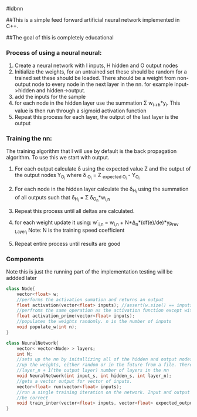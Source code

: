 #ldbnn

##This is a simple feed forward artificial neural network implemented in C++.

##The goal of this is completely educational


### Process of using a neural neural:
1. Create a neural network with I inputs, H hidden and O output nodes
2. Initialize the weights, for an untrained set these should be random for a 
trained set these should be loaded. There should be a weight from non-output 
node to every node in the next layer in the nn. for example input->hidden and
hidden->output.
3. add the inputs for the sample
4. for each node in the hidden layer use the summation &Sigma;
w<sub>i->h</sub>*y<sub>i</sub>. This value is then run through a sigmoid 
activation function
5. Repeat this process for each layer, the output of the last layer is the output

### Training the nn:

The training algorithm that I will use by default is the back propagation 
algorithm. To use this we start with output.

1. For each output calculate &delta; using the expected value Z and the 
output of the output nodes Y<sub>O<sub>i</sub></sub> where &delta;
<sub>O<sub>i</sub></sub> = Z <sub>expected O<sub>i</sub></sub> - 
Y<sub>O<sub>i</sub></sub>

2. For each node in the hidden layer calculate the &delta;<sub>H<sub>i</sub></sub>
using the summation of all outputs such that &delta;<sub>H<sub>i</sub></sub> = 
&Sigma; &delta;<sub>O<sub>n</sub></sub>*w<sub>i,n</sub>

3. Repeat this process until all deltas are calculated.

4. for each weight update it using: w`<sub>i,n</sub> = w<sub>i,n</sub> + 
N*&Delta;<sub>n</sub>*(df(e)/de)*y<sub>Prev Layer<sub>i</sub></sub>
Note: N is the training speed coefficient

5. Repeat entire process until results are good

### Components

Note this is just the running part of the implementation testing will be addded later

```c++
class Node{
	vector<float> w;
	//performs the activation sumation and returns an output
	float activation(vector<float> inputs); //assert(w.size() == inputs.size());
	//perfroms the same operation as the activation function except with the derivative
	float activation_prime(vector<float> inputs);
	//populates the weights randomly. n is the number of inputs
	void populate_w(int n); 
}

class NeuralNetwork{
	vector< vector<Node> > layers;
	int N;	
	//sets up the nn by initallizing all of the hidden and output nodes, also sets
	//up the weights, either random or in the future from a file. There will be
	//layer_n + 1(the output layer) number of layers in the nn
	void NeuralNetwork(int input_s, int hidden_s, int layer_n);
	//gets a vector output for vector of inputs.
	vector<float> run(vector<float> inputs); 
	//run a single training iteration on the network. Input and output size must 
	//be correct
	void train_inter(vector<float> inputs, vector<float> expected_outputs);
}
```
